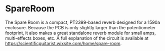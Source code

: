 # SpareRoom

The Spare Room is a compact, PT2399-based reverb designed for a 1590a enclosure. Because the PCB is only slightly larger than the potentiometer footprint, it also makes a great standalone reverb module for small amps, multi-effects boxes, etc. A full explanation of the circuit is available at https://scientificguitarist.wixsite.com/home/spare-room.
